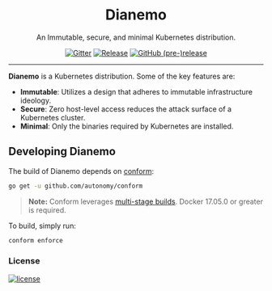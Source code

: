<p align="center">
  <h1 align="center">Dianemo</h1>
  <p align="center">An Immutable, secure, and minimal Kubernetes distribution.</p>
  <p align="center">
    <a href="https://gitter.im/autonomy/dianemo"><img alt="Gitter" src="https://img.shields.io/gitter/room/autonomy/dianemo.svg?style=flat-square"></a>
    <a href="https://github.com/autonomy/dianemo/releases/latest"><img alt="Release" src="https://img.shields.io/github/release/autonomy/dianemo.svg?style=flat-square"></a>
    <a href="https://github.com/autonomy/dianemo/releases/latest"><img alt="GitHub (pre-)release" src="https://img.shields.io/github/release/autonomy/dianemo/all.svg?style=flat-square"></a>
  </p>
</p>

---

**Dianemo** is a Kubernetes distribution. Some of the key features are:

- **Immutable**: Utilizes a design that adheres to immutable infrastructure
  ideology.
- **Secure**: Zero host-level access reduces the attack surface of a Kubernetes
  cluster.
- **Minimal**: Only the binaries required by Kubernetes are installed.

## Developing Dianemo

The build of Dianemo depends on [conform](https://github.com/autonomy/conform):

```bash
go get -u github.com/autonomy/conform
```

> **Note:** Conform leverages [multi-stage builds](https://docs.docker.com/engine/userguide/eng-image/multistage-build/). Docker 17.05.0 or greater is required.

To build, simply run:

```bash
conform enforce
```

### License
[![license](https://img.shields.io/github/license/autonomy/dianemo.svg?style=flat-square)](https://github.com/autonomy/dianemo/blob/master/LICENSE)
